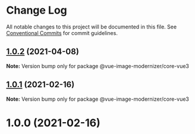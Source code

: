 # Change Log

All notable changes to this project will be documented in this file.
See [Conventional Commits](https://conventionalcommits.org) for commit guidelines.

## [1.0.2](https://github.com/Calvin-LL/vue-image-modernizer/compare/@vue-image-modernizer/core-vue3@1.0.1...@vue-image-modernizer/core-vue3@1.0.2) (2021-04-08)

**Note:** Version bump only for package @vue-image-modernizer/core-vue3

## [1.0.1](https://github.com/Calvin-LL/vue-image-modernizer/compare/@vue-image-modernizer/core-vue3@1.0.0...@vue-image-modernizer/core-vue3@1.0.1) (2021-02-16)

**Note:** Version bump only for package @vue-image-modernizer/core-vue3

# 1.0.0 (2021-02-16)
